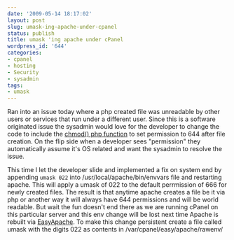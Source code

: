 ```yaml
---
date: '2009-05-14 18:17:02'
layout: post
slug: umask-ing-apache-under-cpanel
status: publish
title: umask 'ing apache under cPanel
wordpress_id: '644'
categories:
- cpanel
- hosting
- Security
- sysadmin
tags:
- umask
---
```


Ran into an issue today where a php created file was unreadable by other users or services that run under a different user.  Since this is a software originated issue the sysadmin would love for the developer to change the code to include the [chmod() php function](http://us2.php.net/chmod)  to set permission to 644 after file creation.  On the flip side when a developer sees "permission" they automatically assume it's OS related and want the sysadmin to resolve the issue. 

This time I let the developer slide and implemented a fix on system end by appending `umask 022` into /usr/local/apache/bin/envvars file and restarting apache. This will apply a umask of 022 to the default perrmission of 666 for newly created files. The result is that anytime apache creates a file be it via php or another way it will always have 644 permissions and will be world readable.
But wait the fun doesn't end there as we are running cPanel on this particular server and this env change will be lost next time Apache is rebuilt via [EasyApache](http://www.cpanel.net/documentation/easyapache/ea3custom_modvar.html). To make this change persistent create a file called umask with the digits 022 as contents in /var/cpanel/easy/apache/rawenv/
